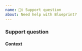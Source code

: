 ```yaml
---
name: 🙋‍♀️ Support question
about: Need help with Blueprint?
---
```


<!-- IF YOU ARE A PALANTIR EMPLOYEE, DO NOT POST INTERNAL LINKS OR REFERENCES HERE -->

### Support question

#### Context

<!-- fill this out -->
